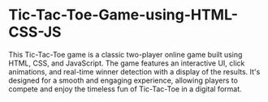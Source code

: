 # Tic-Tac-Toe-Game-using-HTML-CSS-JS
This Tic-Tac-Toe game is a classic two-player online game built using HTML, CSS, and JavaScript. The game features an interactive UI, click animations, and real-time winner detection with a display of the results. It's designed for a smooth and engaging experience, allowing players to compete and enjoy the timeless fun of Tic-Tac-Toe in a digital format.

